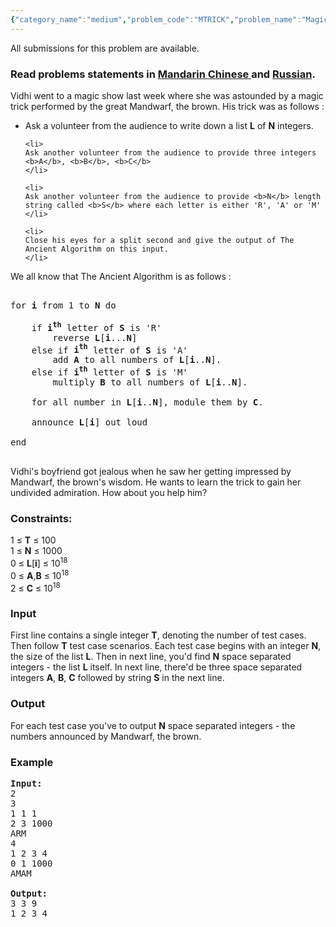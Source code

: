 ```yaml
---
{"category_name":"medium","problem_code":"MTRICK","problem_name":"Magic Trick","languages_supported":{"0":"ADA","1":"ASM","2":"BASH","3":"BF","4":"C","5":"C99 strict","6":"CAML","7":"CLOJ","8":"CLPS","9":"CPP 4.3.2","10":"CPP 4.9.2","11":"CPP14","12":"CS2","13":"D","14":"ERL","15":"FORT","16":"FS","17":"GO","18":"HASK","19":"ICK","20":"ICON","21":"JAVA","22":"JS","23":"LISP clisp","24":"LISP sbcl","25":"LUA","26":"NEM","27":"NICE","28":"NODEJS","29":"PAS fpc","30":"PAS gpc","31":"PERL","32":"PERL6","33":"PHP","34":"PIKE","35":"PRLG","36":"PYTH","37":"PYTH 3.4","38":"RUBY","39":"SCALA","40":"SCM guile","41":"SCM qobi","42":"ST","43":"TCL","44":"TEXT","45":"WSPC"},"max_timelimit":2,"source_sizelimit":50000,"problem_author":"yellow_agony","problem_tester":"gerald","date_added":"18-02-2012","tags":{"0":"easy","1":"jan14","2":"programming","3":"simple","4":"yellow_agony"},"editorial_url":"http://discuss.codechef.com/problems/MTRICK","time":{"view_start_date":1389605400,"submit_start_date":1389605400,"visible_start_date":1389605400,"end_date":1735669800},"layout":"problem"}
---
```

<span class="solution-visible-txt">All submissions for this problem are available.</span><h3> Read problems statements in <a target="_blank" href="http://www.codechef.com/download/translated/JAN14/mandarin/MTRICK.pdf">Mandarin Chinese </a> and <a target="_blank" href="http://www.codechef.com/download/translated/JAN14/russian/MTRICK.pdf">Russian</a>.</h3>
<p>Vidhi went to a magic show last week where she was astounded by a magic trick performed by the great Mandwarf, the brown. His trick was as follows :

<ul>
    <li>
    Ask a volunteer from the audience to write down a list <b>L</b> of <b>N</b> integers. 
    </li>

    <li>
    Ask another volunteer from the audience to provide three integers <b>A</b>, <b>B</b>, <b>C</b>
    </li>

    <li>
    Ask another volunteer from the audience to provide <b>N</b> length string called <b>S</b> where each letter is either 'R', 'A' or 'M'
    </li>

    <li>
    Close his eyes for a split second and give the output of The Ancient Algorithm on this input. 
    </li>
</ul></p>

We all know that The Ancient Algorithm is as follows :
<pre>

for <b>i</b> from 1 to <b>N</b> do 

    if <b>i<sup>th</sup></b> letter of <b>S</b> is 'R'
        reverse <b>L</b>[<b>i</b>...<b>N</b>]
    else if <b>i<sup>th</sup></b> letter of <b>S</b> is 'A'
        add <b>A</b> to all numbers of <b>L</b>[<b>i</b>..<b>N</b>].
    else if <b>i<sup>th</sup></b> letter of <b>S</b> is 'M'
        multiply <b>B</b> to all numbers of <b>L</b>[<b>i</b>..<b>N</b>].

    for all number in <b>L</b>[<b>i</b>..<b>N</b>], module them by <b>C</b>.

    announce <b>L</b>[<b>i</b>] out loud

end

</pre>    


<p>Vidhi's boyfriend got jealous when he saw her getting impressed by Mandwarf, the brown's wisdom. He wants to learn the trick to gain her undivided admiration. How about you help him?

<h3>Constraints:</h3>
</p><p>1 ≤ <b>T</b> ≤ 100 <br />
1 ≤ <b>N</b> ≤ 1000<br />
0 ≤ <b>L</b>[<b>i</b>] ≤ 10<sup>18</sup><br />
0 ≤ <b>A</b>,<b>B</b> ≤ 10<sup>18</sup><br />
2 ≤ <b>C</b> ≤ 10<sup>18</sup><br />

<h3>Input</h3>
</p><p>First line contains a single integer <b>T</b>, denoting the number of test cases. Then follow <b>T</b> test case scenarios. Each test case begins with an integer <b>N</b>, the size of the list <b>L</b>. Then in next line, you'd find <b>N</b> space separated integers - the list <b>L</b> itself. In next line, there'd be three space separated integers <b>A</b>, <b>B</b>, <b>C</b> followed by string <b>S</b> in the next line. 

<h3>Output</h3>
</p><p>For each test case you've to output <b>N</b> space separated integers - the numbers announced by Mandwarf, the brown. 

<h3>Example</h3>

<pre>
<b>Input:</b>
2
3
1 1 1
2 3 1000
ARM
4
1 2 3 4
0 1 1000
AMAM

<b>Output:</b>
3 3 9
1 2 3 4
</pre></p>